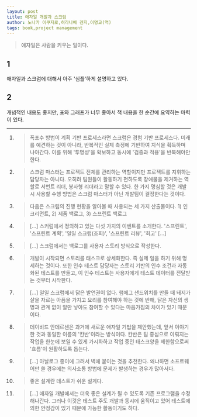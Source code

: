 ```yaml
---
layout: post
title: 애자일 개발과 스크럼
author: 노나카 이쿠지로,히라나베 겐지,이명교(역)
tags: book,project management
---
```


> 애자일은 사람을 키우는 일이다.

## 1
애자일과 스크럼에 대해서 아주 '심플'하게 설명하고 있다.

## 2
개념적인 내용도 좋지만, 표와 그래프가 너무 좋아서 책 내용을 한 순간에 요약하는 마력이 있다.

----

1. > 폭포수 방법이 계획 기반 프로세스라면 스크럼은 경험 기반 프로세스다. 미래를 예견하는 것이 아니라, 반복적인 실제 측정에 기반하여 지식을 획득하며 나아간다. 이를 위해 '투명성'을 확보하고 동시에 '검증과 적용'을 반복해야만 한다.

2. > 스크럼 마스터는 프로젝트 전체를 관리하는 역할이지만 프로젝트를 지휘하는 담당자는 아니다. 오히려 팀원들이 활동하기 편하도록 장애물을 제거하는 역할로 서번트 리더, 봉사형 리더라고 말할 수 있다. 한 가지 명심할 것은 개발 시 사용할 수행 방법은 스크럼 마스터가 아닌 개발팀이 결정한다는 것이다.

3. > 다음은 스크럼의 진행 현황을 알아볼 때 사용되는 세 가지 산출물이다. 1) 인크리먼트, 2) 제품 백로그, 3) 스프린트 백로그

4. > [...] 스커럼에서 정의하고 있는 다섯 가지의 이벤트를 소개한다. '스프린트', '스프린트 계획', '일일 스크럼(조회)', '스프린트 리뷰', '회고' [...]

5. > [...] 스크럼에서는 백로그를 사용자 스토리 방식으로 작성한다.

6. > 개발이 시작되면 스토리를 태스크로 상세화한다. 즉 실제 일을 하기 위해 명세하는 것이다. 또한 인수 테스트 담당자는 스토리 기반의 인수 조건과 자동화된 테스트를 만들고, 이 인수 테스트는 사용자에게 테스트 데이터를 전달받는 것부터 시작한다.

7. > [...] 일일 스크럼에서 닭은 발언권이 없다. 햄에그 샌드위치를 만들 때 돼지가 살을 자르는 아픔을 가지고 요리를 참여해야 하는 것에 반해, 닭은 자신의 생명과 관계 없이 알만 낳아도 참여할 수 있다는 마음가짐의 차이가 있기 때문이다.

8. > 데이비드 안데르센은 과거에 새로운 애자일 기법을 제안했는데, 앞서 이야기한 것과 동일한 이름의 '칸반'이라는 방식이다. 칸반은 팀 중심으로 이뤄지는 작업을 한눈에 보일 수 있게 가시화하고 작업 중인 태스크양을 제한함으로써 '흐름'이 원활하도록 돕는다.

9. > [...] 아날로그 종이에 그려서 벽에 붙이는 것을 추천한다. 왜냐하면 소프트웨어만 쓸 경우에는 의사소통 방법에 문제가 발생하는 경우가 많아서다.

10. > 좋은 설계란 테스트가 쉬운 설계다.

11. > [...] 애자일 개발에서는 더욱 좋은 설계가 될 수 있도록 기존 프로그램을 수정해나간다. 그러나 이것은 테스트 주도 개발과 동시에 움직이고 있어 테스트에 의한 안정감이 있기 때문에 가능한 활동이기도 하다.

